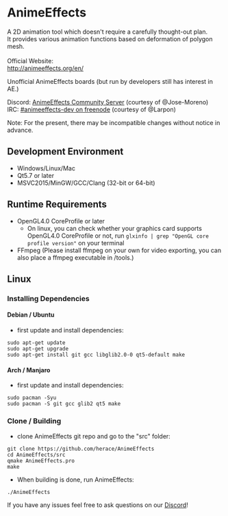 # AnimeEffects
A 2D animation tool which doesn't require a carefully thought-out plan.  
It provides various animation functions based on deformation of polygon mesh.<br><br>
Official Website:<br>
http://animeeffects.org/en/


Unofficial AnimeEffects boards (but run by developers still has interest in AE.)

Discord: <a href='https://discord.gg/sKp8Srm'>AnimeEffects Community Server</a> (courtesy of @Jose-Moreno)<br>
IRC: <a href='https://webchat.freenode.net/?channels=#animeeffects-dev'>#animeeffects-dev on freenode</a> (courtesy of @Larpon)

Note: For the present, there may be incompatible changes without notice in advance.

## Development Environment
* Windows/Linux/Mac
* Qt5.7 or later
* MSVC2015/MinGW/GCC/Clang (32-bit or 64-bit)

## Runtime Requirements
* OpenGL4.0 CoreProfile or later
  * On linux, you can check whether your graphics card supports OpenGL4.0 CoreProfile or not, run `glxinfo | grep "OpenGL core profile version"` on your terminal
* FFmpeg (Please install ffmpeg on your own for video exporting, you can also place a ffmpeg executable in /tools.)

## Linux

### Installing Dependencies
#### Debian / Ubuntu
* first update and install dependencies:
```
sudo apt-get update
sudo apt-get upgrade
sudo apt-get install git gcc libglib2.0-0 qt5-default make
```
#### Arch / Manjaro
* first update and install dependencies:  
```
sudo pacman -Syu
sudo pacman -S git gcc glib2 qt5 make
```

### Clone / Building

* clone AnimeEffects git repo and go to the "src" folder:  
```
git clone https://github.com/herace/AnimeEffects  
cd AnimeEffects/src
qmake AnimeEffects.pro
make
```

* When building is done, run AnimeEffects:
```
./AnimeEffects  
```
If you have any issues feel free to ask questions on our <a href='https://discord.gg/sKp8Srm'>Discord</a>!
